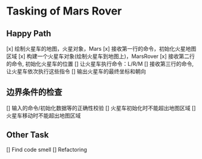 # Tasking of Mars Rover

## Happy Path
[x] 绘制火星车的地图，火星对象，Mars
[x] 接收第一行的命令，初始化火星地图区域
[x] 构建一个火星车对象(绘制火星车到地图上)，MarsRover
[x] 接收第二行的命令, 初始化火星车的位置
[] 让火星车执行命令：L/R/M
[] 接收第三行的命令, 让火星车依次执行这些指令
[] 输出火星车的最终坐标和朝向


## 边界条件的检查
[] 输入的命令/初始化数据等的正确性校验
[] 火星车初始化时不能超出地图区域
[] 火星车移动时不能超出地图区域


## Other Task
[] Find code smell
[] Refactoring
